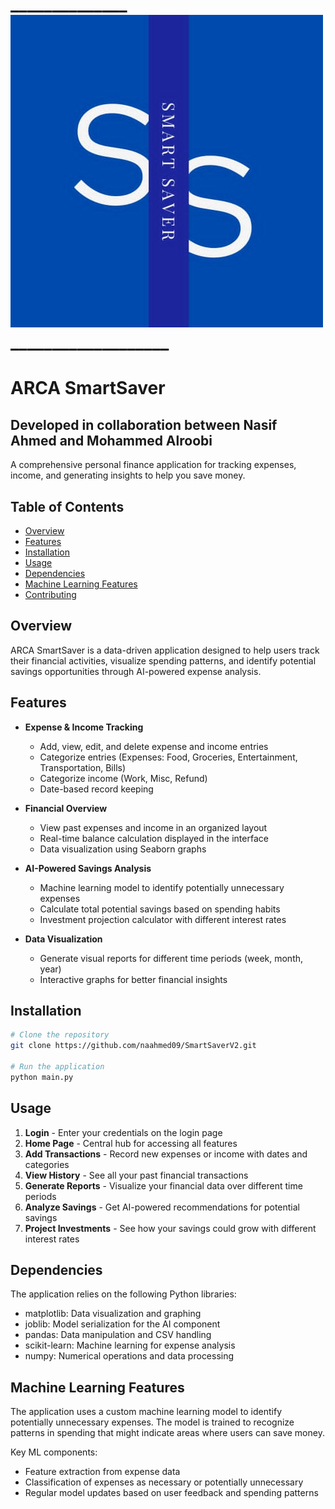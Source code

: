 # ______________ ![](ss.png) ___________________

# ARCA SmartSaver 
## Developed in collaboration between Nasif Ahmed and Mohammed Alroobi

A comprehensive personal finance application for tracking expenses, income, and generating insights to help you save money.

## Table of Contents
- [Overview](#overview)
- [Features](#features)
- [Installation](#installation)
- [Usage](#usage)
- [Dependencies](#dependencies)
- [Machine Learning Features](#machine-learning-features)
- [Contributing](#contributing)

## Overview

ARCA SmartSaver is a data-driven application designed to help users track their financial activities, visualize spending patterns, and identify potential savings opportunities through AI-powered expense analysis.

## Features

- **Expense & Income Tracking**
  - Add, view, edit, and delete expense and income entries
  - Categorize entries (Expenses: Food, Groceries, Entertainment, Transportation, Bills)
  - Categorize income (Work, Misc, Refund)
  - Date-based record keeping

- **Financial Overview**
  - View past expenses and income in an organized layout
  - Real-time balance calculation displayed in the interface
  - Data visualization using Seaborn graphs

- **AI-Powered Savings Analysis**
  - Machine learning model to identify potentially unnecessary expenses
  - Calculate total potential savings based on spending habits
  - Investment projection calculator with different interest rates

- **Data Visualization**
  - Generate visual reports for different time periods (week, month, year)
  - Interactive graphs for better financial insights

## Installation

```bash
# Clone the repository
git clone https://github.com/naahmed09/SmartSaverV2.git

# Run the application
python main.py
```

## Usage

1. **Login** - Enter your credentials on the login page
2. **Home Page** - Central hub for accessing all features
3. **Add Transactions** - Record new expenses or income with dates and categories
4. **View History** - See all your past financial transactions
5. **Generate Reports** - Visualize your financial data over different time periods
6. **Analyze Savings** - Get AI-powered recommendations for potential savings
7. **Project Investments** - See how your savings could grow with different interest rates

## Dependencies

The application relies on the following Python libraries:
- matplotlib: Data visualization and graphing
- joblib: Model serialization for the AI component
- pandas: Data manipulation and CSV handling
- scikit-learn: Machine learning for expense analysis
- numpy: Numerical operations and data processing


## Machine Learning Features

The application uses a custom machine learning model to identify potentially unnecessary expenses. The model is trained to recognize patterns in spending that might indicate areas where users can save money.

Key ML components:
- Feature extraction from expense data
- Classification of expenses as necessary or potentially unnecessary
- Regular model updates based on user feedback and spending patterns


